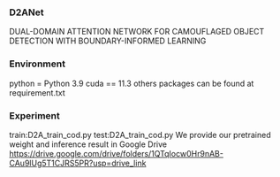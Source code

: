 ### D2ANet
DUAL-DOMAIN ATTENTION NETWORK FOR CAMOUFLAGED OBJECT DETECTION WITH BOUNDARY-INFORMED LEARNING
### Environment      
python = Python 3.9  cuda == 11.3    others packages can be found at requirement.txt
### Experiment 
train:D2A_train_cod.py  test:D2A_train_cod.py
We provide our pretrained weight and inference result in Google Drive https://drive.google.com/drive/folders/1QTqIocw0Hr9nAB-CAu9lUg5T1CJRS5PR?usp=drive_link
